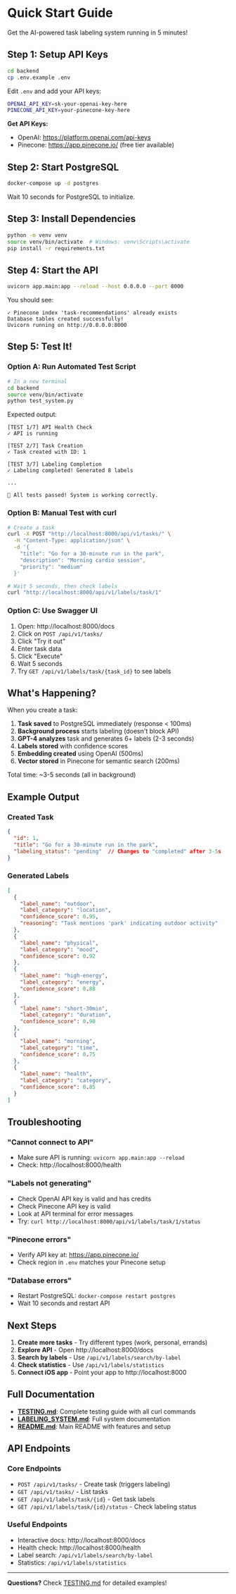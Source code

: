 # Quick Start Guide

Get the AI-powered task labeling system running in 5 minutes!

## Step 1: Setup API Keys

```bash
cd backend
cp .env.example .env
```

Edit `.env` and add your API keys:
```bash
OPENAI_API_KEY=sk-your-openai-key-here
PINECONE_API_KEY=your-pinecone-key-here
```

**Get API Keys:**
- OpenAI: https://platform.openai.com/api-keys
- Pinecone: https://app.pinecone.io/ (free tier available)

## Step 2: Start PostgreSQL

```bash
docker-compose up -d postgres
```

Wait 10 seconds for PostgreSQL to initialize.

## Step 3: Install Dependencies

```bash
python -m venv venv
source venv/bin/activate  # Windows: venv\Scripts\activate
pip install -r requirements.txt
```

## Step 4: Start the API

```bash
uvicorn app.main:app --reload --host 0.0.0.0 --port 8000
```

You should see:
```
✓ Pinecone index 'task-recommendations' already exists
Database tables created successfully!
Uvicorn running on http://0.0.0.0:8000
```

## Step 5: Test It!

### Option A: Run Automated Test Script

```bash
# In a new terminal
cd backend
source venv/bin/activate
python test_system.py
```

Expected output:
```
[TEST 1/7] API Health Check
✓ API is running

[TEST 2/7] Task Creation
✓ Task created with ID: 1

[TEST 3/7] Labeling Completion
✓ Labeling completed! Generated 8 labels

...

🎉 All tests passed! System is working correctly.
```

### Option B: Manual Test with curl

```bash
# Create a task
curl -X POST "http://localhost:8000/api/v1/tasks/" \
  -H "Content-Type: application/json" \
  -d '{
    "title": "Go for a 30-minute run in the park",
    "description": "Morning cardio session",
    "priority": "medium"
  }'

# Wait 5 seconds, then check labels
curl "http://localhost:8000/api/v1/labels/task/1"
```

### Option C: Use Swagger UI

1. Open: http://localhost:8000/docs
2. Click on `POST /api/v1/tasks/`
3. Click "Try it out"
4. Enter task data
5. Click "Execute"
6. Wait 5 seconds
7. Try `GET /api/v1/labels/task/{task_id}` to see labels

## What's Happening?

When you create a task:

1. **Task saved** to PostgreSQL immediately (response < 100ms)
2. **Background process** starts labeling (doesn't block API)
3. **GPT-4 analyzes** task and generates 6+ labels (2-3 seconds)
4. **Labels stored** with confidence scores
5. **Embedding created** using OpenAI (500ms)
6. **Vector stored** in Pinecone for semantic search (200ms)

Total time: ~3-5 seconds (all in background)

## Example Output

### Created Task
```json
{
  "id": 1,
  "title": "Go for a 30-minute run in the park",
  "labeling_status": "pending"  // Changes to "completed" after 3-5s
}
```

### Generated Labels
```json
[
  {
    "label_name": "outdoor",
    "label_category": "location",
    "confidence_score": 0.95,
    "reasoning": "Task mentions 'park' indicating outdoor activity"
  },
  {
    "label_name": "physical",
    "label_category": "mood",
    "confidence_score": 0.92
  },
  {
    "label_name": "high-energy",
    "label_category": "energy",
    "confidence_score": 0.88
  },
  {
    "label_name": "short-30min",
    "label_category": "duration",
    "confidence_score": 0.90
  },
  {
    "label_name": "morning",
    "label_category": "time",
    "confidence_score": 0.75
  },
  {
    "label_name": "health",
    "label_category": "category",
    "confidence_score": 0.85
  }
]
```

## Troubleshooting

### "Cannot connect to API"
- Make sure API is running: `uvicorn app.main:app --reload`
- Check: http://localhost:8000/health

### "Labels not generating"
- Check OpenAI API key is valid and has credits
- Check Pinecone API key is valid
- Look at API terminal for error messages
- Try: `curl http://localhost:8000/api/v1/labels/task/1/status`

### "Pinecone errors"
- Verify API key at: https://app.pinecone.io/
- Check region in `.env` matches your Pinecone setup

### "Database errors"
- Restart PostgreSQL: `docker-compose restart postgres`
- Wait 10 seconds and restart API

## Next Steps

1. **Create more tasks** - Try different types (work, personal, errands)
2. **Explore API** - Open http://localhost:8000/docs
3. **Search by labels** - Use `/api/v1/labels/search/by-label`
4. **Check statistics** - Use `/api/v1/labels/statistics`
5. **Connect iOS app** - Point your app to http://localhost:8000

## Full Documentation

- **[TESTING.md](TESTING.md)**: Complete testing guide with all curl commands
- **[LABELING_SYSTEM.md](LABELING_SYSTEM.md)**: Full system documentation
- **[README.md](README.md)**: Main README with features and setup

## API Endpoints

### Core Endpoints
- `POST /api/v1/tasks/` - Create task (triggers labeling)
- `GET /api/v1/tasks/` - List tasks
- `GET /api/v1/labels/task/{id}` - Get task labels
- `GET /api/v1/labels/task/{id}/status` - Check labeling status

### Useful Endpoints
- Interactive docs: http://localhost:8000/docs
- Health check: http://localhost:8000/health
- Label search: `/api/v1/labels/search/by-label`
- Statistics: `/api/v1/labels/statistics`

---

**Questions?** Check [TESTING.md](TESTING.md) for detailed examples!

